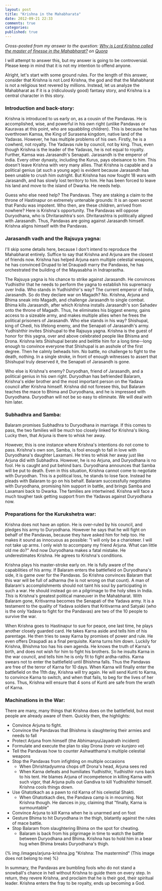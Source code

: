 ```yaml
---
layout: post
title: "Krishna in the Mahabharata"
date: 2012-09-21 22:33
comments: true
categories:
published: true
---
```


_Cross-posted from my answer to the question: [Why is Lord Krishna called the master of finesse in the Mahabharat?](http://www.quora.com/Mahabharata/Why-is-Lord-Krishna-called-the-master-of-finesse-in-the-Mahabharat/answer/Vedang-Manerikar) on [Quora](http://quora.com)_


I will attempt to answer this, but my answer is going to be controversial. Please keep in mind that it is not my intention to offend anyone.

Alright, let's start with some ground rules. For the length of this answer, consider that Krishna is not Lord Krishna, the god and that the Mahabharat is not a religious text revered by millions. Instead, let us analyze the Mahabharat as if it is a (ridiculously good) fantasy story, and Krishna is a central character in this story.

### Introduction and back-story:

Krishna is introduced to us early on, as a cousin of the Pandavas. He is accomplished, wise, and powerful in his own right (unlike Pandavas or Kauravas at this point, who are squabbling children). This is because he has overthrown Kamsa, the King of Surasena kingdom, native land of the Yadavas. However, he has multiple problems of his own. Firstly, he is a cowherd, not royalty. The Yadavas rule by council, not by king. Thus, even though Krishna is the leader of the Yadavas, he is not equal to royalty. Further, Kamsa was Jarasandh's Senapati. Jarasandh is the emperor of India. Every other dynasty, including the Kurus, pays obeisance to him. This doesn't leave Krishna with very many allies. That Krishna is capable and a political genius (at such a young age) is evident because Jarasandh has been unable to crush him outright. But Krishna has now fought 18 wars with Jarasandh, and has slowly lost territory to him. He has been forced to leave his land and move to the island of Dwarka. He needs help.

Guess who else need help? The Pandavas. They are staking a claim to the throne of Hastinapur on extremely untenable grounds: It is an open secret that Pandu was impotent. Who then, are these children, arrived from nowhere? Here is Krishna's opportunity. The Pandavas will oppose Duryodhana, who is Dhritarashtra's son. Dhritarashtra is politically aligned with Jarasandh. Thus, Pandavas are going against Jarasandh himself. Krishna aligns himself with the Pandavas.
<!--more-->
### Jarasandh vadh and the Rajsuya yagna:

I'll skip some details here, because I don't intend to reproduce the Mahabharat entirely. Suffice to say that Krishna and Arjuna are the closest of friends now. Krishna has helped Arjuna earn multiple celestial weapons, he has convinced Drupad to let Draupadi marry the Pandavas, he has orchestrated the building of the Mayasabha in Indraprastha.

The Rajsuya yagna is his chance to strike against Jarasandh. He convinces Yudhisthir that he needs to perform the yagna to establish his supremacy over India. Who stands in Yudhishthir's way? The current emperor of India, Jarasandh. So do they declare war on Magadh? No. Krishna, Arjuna and Bhima sneak into Magadh, and challenge Jarasandh to single combat. Bhima kills Jarasandh, after which Krishna installs Jarasandh's son Sahadev onto the throne of Magadh. Thus, he eliminates his biggest enemy, gains access to a sizeable army, and makes multiple allies when he frees the political prisoners of Jarasandh. Who else stands in his way? Shishupal, king of Chedi, his lifelong enemy, and the Senapati of Jarasandh's army. Yudhishthir invites Shishupal to the Rajsuya yagna. Krishna is the guest of honor for this yagna, over and above celebrated people like Bhisma and Drona. Krishna lets Shishupal berate and belittle him for a long time--long enough to convince everyone that Shishupal is an asshole of the first degree. Then he calmly beheads him. No battle, no challenge to fight to the death, nothing. In a single stroke, in front of enough witnesses to assert that Shishupal truly deserved it, the Senapati of Jarasandh is gone.

Who else is Krishna's enemy? Duryodhan, friend of Jarasandh, and a political genius in his own right. Duryodhan has befriended Balaram, Krishna's elder brother and the most important person on the Yadava council after Krishna himself. Krishna did not foresee this, but Balaram teaches the mace to Bhima and Duryodhana, and he is impressed with Duryodhana. Duryodhan will not be so easy to eliminate. We will deal with him later.

### Subhadhra and Samba:

Balaram promises Subhadhra to Duryodhana in marriage. If this comes to pass, the two families will be much too closely linked for Krishna's liking. Lucky then, that Arjuna is there to whisk her away.

However, this is one instance where Krishna's intentions do not come to pass. Krishna's own son, Samba, is fool enough to fall in love with Duryodhana's daughter Laxamani. He tries to whisk her away just like Arjuna did with Subhadhra. However, he is no Arjuna, and Duryodhana is no fool. He is caught and put behind bars. Duryodhana announces that Samba will be put to death. Even in this situation, Krishna cannot come to negotiate with Duryodhan. This is a political loss, he stands to lose face. Instead he pleads with Balaram to go on his behalf. Balaram successfully negotiates with Duryodhana, promising him support in battle, and brings Samba and Laxamani back to Dwarka. The families are intertwined. Krishna will face a much tougher task getting support from the Yadavas against Duryodhana now.

### Preparations for the Kurukshetra war:

Krishna does not have an option. He is over-ruled by his council, and pledges his army to Duryodhana. However he says that he will fight on behalf of the Pandavas, because they have asked him for help too. He makes it sound as innocuous as possible: "I will only be a charioteer. I will not take up arms. I only wish to accompany my friend Arjuna. What can little old me do?" And now Duryodhana makes a fatal mistake. He underestimates Krishna. He agrees to Krishna's conditions.

Krishna plays his master-stroke early on. He is fully aware of the capabilities of his army. If Balaram enters the battlefield on Duryodhana's side, it is game over for the Pandavas. So Krishna convinces Balaram that this war will be full of adharma (he is not wrong on that count). A man of Balaram's accomplishments should not taint his soul by participating in such a war. He should instead go on a pilgrimage to the holy sites in India. _This_ is Krishna's greatest political maneuver in the Mahabharat. With Balaram gone, Kritivarma becomes the Senapati of the Yadava army. It is a testament to the quality of Yadava soldiers that Kritivarma and Satyaki (who is the only Yadava to fight for the Pandavas) are two of the 10 people to survive the war.

When Krishna goes to Hastinapur to sue for peace, one last time, he plays another closely guarded card. He takes Karna aside and tells him of his parentage. He then tries to sway Karna by promises of power and rule. He even offers Draupadi as a final perquisite. Karna turns him down. Luckily for Krishna, Bhishma too has his own agenda. He knows the truth of Karna's birth, and does not wish for him to fight his brothers. So he insults Karna in the war council, and tells him he is only fit to fight ardha-rathis. Karna swears not to enter the battlefield until Bhishma falls. Thus the Pandavas are free of the terror of Karna for 10 days. When Karna will finally enter the battlefield on the 11th day, Krishna will try again. He will send Kunti to Karna, to convince Karna to switch, and when that fails, to beg for the lives of her sons. Thus, Krishna will ensure that 4 sons of Kunti are safe from the wrath of Karna.

### Machinations in the War:

There are many, many things that Krishna does on the battlefield, but most people are already aware of them. Quickly then, the highlights:

   *  Convince Arjuna to fight.
   *  Convince the Pandavas that Bhishma is slaughtering their armies and needs to fall
   *  Protect Arjuna from himself (the Abhimanyu/Jayadrath incident)
   *  Formulate and execute the plan to slay Drona (_naro va kunjaro va_)
   *  Tell the Pandavas how to counter Ashwatthama's multiple celestial weapons
   *  Stop the Pandavas from infighting on multiple occasions
       * When Dhrishtadyumna chops off Drona's head, Arjuna sees red
       * When Karna defeats and humiliates Yudhisthir, Yudhisthir runs
         back to his tent. He blames Arjuna of incompetence in killing
         Karna with such vigor, that Arjuna pulls out Gandiva to kill
         Yudhishthir himself. Krishna cools things down.
   *  Use Ghatotkach as a pawn to rid Karna of his celestial Shakti.
       * When Ghatotkach dies, the Pandava camp is in mourning. Not
         Krishna though. He dances in joy, claiming that "finally, Karna
         is surmountable"
   *  Convince Arjuna to kill Karna when he is unarmed and on foot
   *  Gesture Bhima to hit Duryodhana in the thigh, blatantly against the
      rules of mace battle.
   *  Stop Balaram from slaughtering Bhima on the spot for cheating.
       * Balaram is back from his pilgrimage in time to watch the battle
         between Duryodhana and Bhima. Krishna has to hold him in a bear
         hug when Bhima breaks Duryodhana's thigh.

{% img /images/arjuna-krishna.jpg "Krishna: The mastermind" (This image does not belong to me) %}

In summary, the Pandavas are bumbling fools who do not stand a snowball's chance in hell without Krishna to guide them on every step. In return, they revere Krishna, and proclaim that he is their god, their spiritual leader. Krishna enters the fray to be royalty, ends up becoming a God.

